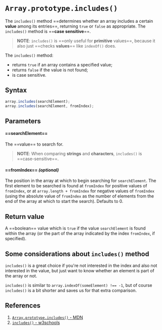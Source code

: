 # `Array.prototype.includes()`

The `includes()` method ==determines whether an array includes a certain **value** among its entries==, returning `true` or `false` as appropriate. The `includes()` method is ==**case sensitive**==.

> **NOTE**: `includes()` is ==only useful for **primitive** values==, because it also just ==checks **values**== like `indexOf()` does.

The `includes()` method:

- returns `true` if an array contains a specified value;
- returns `false` if the value is not found;
- is case sensitive.

## Syntax

```js
array.includes(searchElement);
array.includes(searchElement, fromIndex);
```

## Parameters

#### ==**searchElement**== 

The ==value== to search for.

> **NOTE**: When comparing **strings** and **characters**, `includes()` is ==case-sensitive==.

#### ==**fromIndex**== _(optional)_

The position in the array at which to begin searching for `searchElement`. The first element to be searched is found at `fromIndex` for positive values of `fromIndex`, or at `array.length + fromIndex` for negative values of `fromIndex` (using the absolute value of `fromIndex` as the number of elements from the end of the array at which to start the search). Defaults to 0.

## Return value

A ==boolean== value which is `true` if the value `searchElement` is found within the array (or the part of the array indicated by the index `fromIndex`, if specified).

## Some considerations about `includes()` method

`includes()` is a great choice if you're not interested in the index and also not interested in the value, but just want to know whether an element is part of the array or not.

`includes()` is similar to `array.indexOf(someElement) !== -1`, but of course `includes()` is a bit shorter and saves us for that extra comparison.

## References

1. [`Array.prototype.includes()` - MDN](https://developer.mozilla.org/en-US/docs/Web/JavaScript/Reference/Global_Objects/Array/includes)
2. [`includes()` - w3schools](https://www.w3schools.com/jsref/jsref_includes_array.asp)

